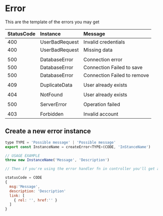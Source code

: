 # Error

This are the template of the errors you may get

|StatusCode|Instance|Message|
|:-----------|:-----------|:-----------|
|400|UserBadRequest|Invalid credentials|
|400|UserBadRequest|Missing data|
|||
|500|DatabaseError|Connection error|
|500|DatabaseError|Connection Failed to save|
|500|DatabaseError|Connection Failed to remove|
|||
|409|DuplicateData|User already exists|
|||
|404|NotFound|User already exists|
|||
|500|ServerError|Operation failed|
|||
|403|Forbidden|Invalid account|

## Create a new error instance
```JavaScript
type TYPE = 'Possible message' | 'Possible message'
export const InstanceName = createError<TYPE>(CODE, 'InStanceName')

// USAGE EXAMPLE
throw new InstanceName('Message', 'Description')

// Then if you're using the error handler fn in controller you'll get a response like this

statusCode = CODE
{
  msg:'Message',
  description: 'Description'
  link: [
    { rel: '', href:'' }
  ]
}
```